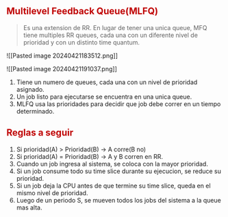 ## <span style="color:#c00000">Multilevel Feedback Queue(MLFQ)</span> 

> Es una extension de RR. En lugar de tener una unica queue, MFQ tiene multiples RR queues, cada una con un diferente nivel de prioridad y con un distinto time quantum.


![[Pasted image 20240421183512.png]]

![[Pasted image 20240421191037.png]]

1. Tiene un numero de queues, cada una con un nivel de prioridad asignado.
2. Un job listo para ejecutarse se encuentra en una unica queue.
3. MLFQ usa las prioridades para decidir que job debe correr en un tiempo determinado.

## <span style="color:#c00000">Reglas a seguir</span> 

1. Si prioridad(A) > Prioridad(B) -> A corre(B no)
2. Si prioridad(A) = Prioridad(B) -> A y B corren en RR.
3. Cuando un job ingresa al sistema, se coloca con la mayor prioridad.
4. Si un job consume todo su time slice durante su ejecucion, se reduce su prioridad.
5. Si un job deja la CPU antes de que termine su time slice, queda en el mismo nivel de prioridad.
6. Luego de un periodo S, se mueven todos los jobs del sistema a la queue mas alta.